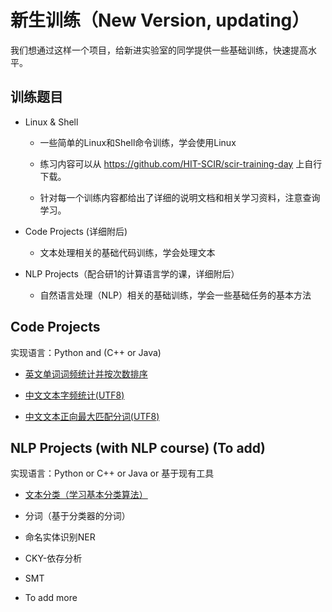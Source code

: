 # 新生训练（New Version, updating）
我们想通过这样一个项目，给新进实验室的同学提供一些基础训练，快速提高水平。

## 训练题目

* Linux & Shell

  * 一些简单的Linux和Shell命令训练，学会使用Linux

  * 练习内容可以从 https://github.com/HIT-SCIR/scir-training-day 上自行下载。

  * 针对每一个训练内容都给出了详细的说明文档和相关学习资料，注意查询学习。

* Code Projects (详细附后)

  * 文本处理相关的基础代码训练，学会处理文本

* NLP Projects（配合研1的计算语言学的课，详细附后）

  * 自然语言处理（NLP）相关的基础训练，学会一些基础任务的基本方法

## Code Projects 

实现语言：Python and (C++ or Java)

* [英文单词词频统计并按次数排序](code-projects/word-count-EN/word-count-EN.md)

* [中文文本字频统计(UTF8)](code-projects/ch-count-CN/ch-count-CN.md)

* [中文文本正向最大匹配分词(UTF8)](code-projects/word-seg-CN/word-seg-CN.md)


## NLP Projects (with NLP course)  (To add)

实现语言：Python or C++ or Java or 基于现有工具

* [文本分类（学习基本分类算法）](nlp-projects/text-classification/text-classification.md)

* 分词（基于分类器的分词）

* 命名实体识别NER

* CKY-依存分析

* SMT

* To add more
